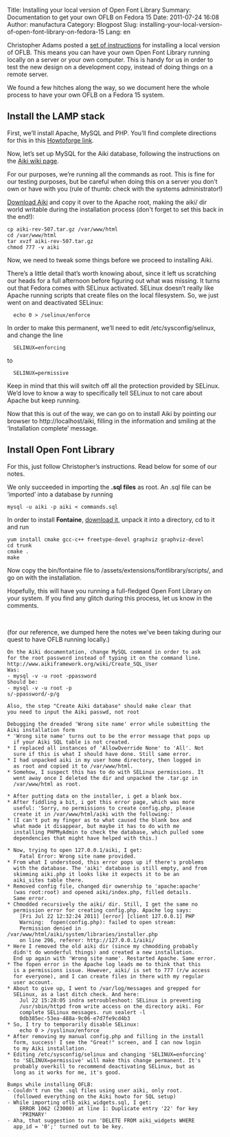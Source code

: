 Title: Installing your local version of Open Font Library
Summary: Documentation to get your own OFLB on Fedora 15
Date: 2011-07-24 16:08
Author: manufactura
Category: Blogpost
Slug: installing-your-local-version-of-open-font-library-on-fedora-15
Lang: en

Christopher Adams posted a [set of
instructions](https://blueprints.launchpad.net/openfontlibrary/+spec/oflb-live-dev)
for installing a local version of OFLB. This means you can have your own
Open Font Library running locally on a server or your own computer. This
is handy for us in order to test the new design on a development copy,
instead of doing things on a remote server.

We found a few hitches along the way, so we document here the whole
process to have your own OFLB on a Fedora 15 system.

Install the LAMP stack
----------------------

First, we’ll install Apache, MySQL and PHP. You’ll find complete
directions for this in this [Howtoforge
link](http://www.howtoforge.com/installing-apache2-with-php5-and-mysql-support-on-fedora-14-lamp).

Now, let’s set up MySQL for the Aiki database, following the
instructions on the [Aiki wiki
page](http://www.aikiframework.org/wiki/Create_SQL_User).

For our purposes, we’re running all the commands as root. This is fine
for our testing purposes, but be careful when doing this on a server you
don’t own or have with you (rule of thumb: check with the systems
administrator!)

[Download Aiki](http://www.aikiframework.org/wiki/Downloading_Aiki) and
copy it over to the Apache root, making the aiki/ dir world writable
during the installation process (don't forget to set this back in the
end!):

    cp aiki-rev-507.tar.gz /var/www/html
    cd /var/www/html
    tar xvzf aiki-rev-507.tar.gz
    chmod 777 -v aiki

Now, we need to tweak some things before we proceed to installing Aiki.

There’s a little detail that’s worth knowing about, since it left us
scratching our heads for a full afternoon before figuring out what was
missing. It turns out that Fedora comes with SELinux activated. SELinux
doesn’t really like Apache running scripts that create files on the
local filesystem. So, we just went on and deactivated SELinux:

      echo 0 > /selinux/enforce

In order to make this permanent, we’ll need to edit
/etc/sysconfig/selinux, and change the line

      SELINUX=enforcing

to

      SELINUX=permissive

Keep in mind that this will switch off all the protection provided by
SELinux. We’d love to know a way to specifically tell SELinux to not
care about Apache but keep running.

Now that this is out of the way, we can go on to install Aiki by
pointing our browser to http://localhost/aiki, filling in the
information and smiling at the ‘Installation complete’ message.

Install Open Font Library
-------------------------

For this, just follow Christopher’s instructions. Read below for some of
our notes.

We only succeeded in importing the **.sql files** as root. An .sql file
can be ‘imported’ into a database by running

    mysql -u aiki -p aiki < commands.sql

In order to install **Fontaine**, [download
it](http://fontaine.svn.sourceforge.net/viewvc/fontaine/trunk/?view=tar),
unpack it into a directory, cd to it and run

    yum install cmake gcc-c++ freetype-devel graphviz graphviz-devel
    cd trunk
    cmake .
    make

Now copy the bin/fontaine file to
/assets/extensions/fontlibrary/scripts/, and go on with the
installation.

Hopefully, this will have you running a full-fledged Open Font Library
on your system. If you find any glitch during this process, let us know
in the comments.

 

(for our reference, we dumped here the notes we've been taking during
our quest to have OFLB running locally.)

    On the Aiki documentation, change MySQL command in order to ask 
    for the root password instead of typing it on the command line.
    http://www.aikiframework.org/wiki/Create_SQL_User
    Was:
    - mysql -v -u root -ppassword
    Should be:
    - mysql -v -u root -p
    s/-ppassword/-p/g

    Also, the step "Create Aiki database" should make clear that 
    you need to input the Aiki passwd, not root

    Debugging the dreaded 'Wrong site name' error while submitting the 
    Aiki installation form
    * 'Wrong site name' turns out to be the error message that pops up 
      if your Aiki SQL table is not created.
    * I replaced all instances of 'AllowOverride None' to 'All'. Not 
      sure if this is what I should have done. Still same error.
    * I had unpacked aiki in my user home directory, then logged in 
      as root and copied it to /var/www/html.
    * Somehow, I suspect this has to do with SELinux permissions. It 
      went away once I deleted the dir and unpacked the .tar.gz in 
      /var/www/html as root.

    * After putting data on the installer, i get a blank box.
    * After fiddling a bit, i got this error page, which was more 
      useful: 'Sorry, no permissions to create config.php, please 
      create it in /var/www/html/aiki with the following:'
    * (I can't put my finger as to what caused the blank box and 
      what made it disappear, but maybe it has to do with me 
      installing PHPMyAdmin to check the database, which pulled some 
      dependencies that might have helped with this.)

    * Now, trying to open 127.0.0.1/aiki, I get:
        Fatal Error: Wrong site name provided.
    * From what I understood, this error pops up if there's problems 
      with the database. The 'aiki' database is still empty, and from 
      skimming aiki.php it looks like it expects it to be an 
      aiki_sites table there.
    * Removed config file, changed dir ownership to 'apache:apache' 
      (was root:root) and opened aiki/index.php, filled details. 
      Same error.
    * Chmodded recursively the aiki/ dir. Still, I get the same no 
      permission error for creating config.php. Apache log says:
        [Fri Jul 22 12:32:24 2011] [error] [client 127.0.0.1] PHP 
        Warning:  fopen(config.php): failed to open stream: 
        Permission denied in /var/www/html/aiki/system/libraries/installer.php 
        on line 296, referer: http://127.0.0.1/aiki/
    * Here I removed the old aiki dir (since my chmodding probably 
      didn't do wonderful things) and created a new installation. 
      End up again with 'Wrong site name'. Restarted Apache. Same error.
    * The fopen error in the Apache log leads me to think that this 
      is a permissions issue. However, aiki/ is set to 777 (r/w access
      for everyone), and I can create files in there with my regular 
      user account.
    * About to give up, I went to /var/log/messages and grepped for 
      SELinux, as a last ditch check. And here:
        Jul 22 15:28:05 indra setroubleshoot: SELinux is preventing 
        /usr/sbin/httpd from write access on the directory aiki. For 
        complete SELinux messages. run sealert -l 
        0db385ec-53ea-488a-9c06-e7d7fe9cd4b3
    * So, I try to temporarily disable SELinux:
        echo 0 > /syslinux/enforce
    * After removing my manual config.php and filling in the install 
      form, success! I see the "Great!" screen, and I can now login 
      to my Aiki installation.
    * Editing /etc/sysconfig/selinux and changing 'SELINUX=enforcing' 
      to 'SELINUX=permissive' will make this change permanent. It's 
      probably overkill to recommend deactivating SELinux, but as 
      long as it works for me, it's good.

    Bumps while installing OFLB:
    - Couldn't run the .sql files using user aiki, only root. 
      (followed everything on the Aiki howto for SQL setup)
    - While importing oflb_aiki_widgets.sql, I get:
        ERROR 1062 (23000) at line 1: Duplicate entry '22' for key 
        'PRIMARY'
    - Aha, that suggestion to run 'DELETE FROM aiki_widgets WHERE 
      app_id = '0';' turned out to be key.

